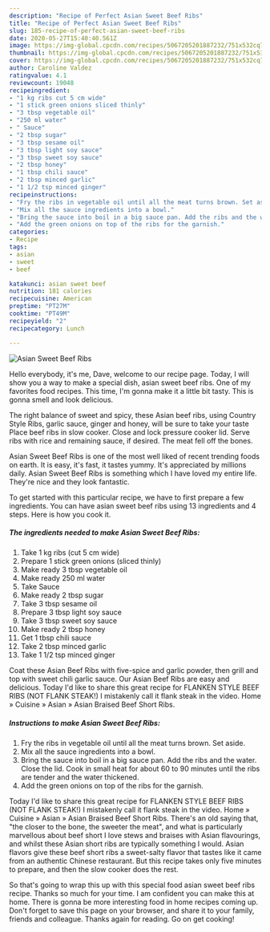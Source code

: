 ```yaml
---
description: "Recipe of Perfect Asian Sweet Beef Ribs"
title: "Recipe of Perfect Asian Sweet Beef Ribs"
slug: 185-recipe-of-perfect-asian-sweet-beef-ribs
date: 2020-05-27T15:40:40.561Z
image: https://img-global.cpcdn.com/recipes/5067205201887232/751x532cq70/asian-sweet-beef-ribs-recipe-main-photo.jpg
thumbnail: https://img-global.cpcdn.com/recipes/5067205201887232/751x532cq70/asian-sweet-beef-ribs-recipe-main-photo.jpg
cover: https://img-global.cpcdn.com/recipes/5067205201887232/751x532cq70/asian-sweet-beef-ribs-recipe-main-photo.jpg
author: Caroline Valdez
ratingvalue: 4.1
reviewcount: 19048
recipeingredient:
- "1 kg ribs cut 5 cm wide"
- "1 stick green onions sliced thinly"
- "3 tbsp vegetable oil"
- "250 ml water"
- " Sauce"
- "2 tbsp sugar"
- "3 tbsp sesame oil"
- "3 tbsp light soy sauce"
- "3 tbsp sweet soy sauce"
- "2 tbsp honey"
- "1 tbsp chili sauce"
- "2 tbsp minced garlic"
- "1 1/2 tsp minced ginger"
recipeinstructions:
- "Fry the ribs in vegetable oil until all the meat turns brown. Set aside."
- "Mix all the sauce ingredients into a bowl."
- "Bring the sauce into boil in a big sauce pan. Add the ribs and the water. Close the lid. Cook in small heat for about 60 to 90 minutes until the ribs are tender and the water thickened."
- "Add the green onions on top of the ribs for the garnish."
categories:
- Recipe
tags:
- asian
- sweet
- beef

katakunci: asian sweet beef 
nutrition: 181 calories
recipecuisine: American
preptime: "PT27M"
cooktime: "PT49M"
recipeyield: "2"
recipecategory: Lunch

---
```



![Asian Sweet Beef Ribs](https://img-global.cpcdn.com/recipes/5067205201887232/751x532cq70/asian-sweet-beef-ribs-recipe-main-photo.jpg)

Hello everybody, it's me, Dave, welcome to our recipe page. Today, I will show you a way to make a special dish, asian sweet beef ribs. One of my favorites food recipes. This time, I'm gonna make it a little bit tasty. This is gonna smell and look delicious.

The right balance of sweet and spicy, these Asian beef ribs, using Country Style Ribs, garlic sauce, ginger and honey, will be sure to take your taste Place beef ribs in slow cooker. Close and lock pressure cooker lid. Serve ribs with rice and remaining sauce, if desired. The meat fell off the bones.

Asian Sweet Beef Ribs is one of the most well liked of recent trending foods on earth. It is easy, it's fast, it tastes yummy. It's appreciated by millions daily. Asian Sweet Beef Ribs is something which I have loved my entire life. They're nice and they look fantastic.


To get started with this particular recipe, we have to first prepare a few ingredients. You can have asian sweet beef ribs using 13 ingredients and 4 steps. Here is how you cook it.

<!--inarticleads1-->

##### The ingredients needed to make Asian Sweet Beef Ribs:

1. Take 1 kg ribs (cut 5 cm wide)
1. Prepare 1 stick green onions (sliced thinly)
1. Make ready 3 tbsp vegetable oil
1. Make ready 250 ml water
1. Take  Sauce
1. Make ready 2 tbsp sugar
1. Take 3 tbsp sesame oil
1. Prepare 3 tbsp light soy sauce
1. Take 3 tbsp sweet soy sauce
1. Make ready 2 tbsp honey
1. Get 1 tbsp chili sauce
1. Take 2 tbsp minced garlic
1. Take 1 1/2 tsp minced ginger


Coat these Asian Beef Ribs with five-spice and garlic powder, then grill and top with sweet chili garlic sauce. Our Asian Beef Ribs are easy and delicious. Today I&#39;d like to share this great recipe for FLANKEN STYLE BEEF RIBS (NOT FLANK STEAK!) I mistakenly call it flank steak in the video. Home » Cuisine » Asian » Asian Braised Beef Short Ribs. 

<!--inarticleads2-->

##### Instructions to make Asian Sweet Beef Ribs:

1. Fry the ribs in vegetable oil until all the meat turns brown. Set aside.
1. Mix all the sauce ingredients into a bowl.
1. Bring the sauce into boil in a big sauce pan. Add the ribs and the water. Close the lid. Cook in small heat for about 60 to 90 minutes until the ribs are tender and the water thickened.
1. Add the green onions on top of the ribs for the garnish.


Today I&#39;d like to share this great recipe for FLANKEN STYLE BEEF RIBS (NOT FLANK STEAK!) I mistakenly call it flank steak in the video. Home » Cuisine » Asian » Asian Braised Beef Short Ribs. There&#39;s an old saying that, &#34;the closer to the bone, the sweeter the meat&#34;, and what is particularly marvellous about beef short I love stews and braises with Asian flavourings, and whilst these Asian short ribs are typically something I would. Asian flavors give these beef short ribs a sweet-salty flavor that tastes like it came from an authentic Chinese restaurant. But this recipe takes only five minutes to prepare, and then the slow cooker does the rest. 

So that's going to wrap this up with this special food asian sweet beef ribs recipe. Thanks so much for your time. I am confident you can make this at home. There is gonna be more interesting food in home recipes coming up. Don't forget to save this page on your browser, and share it to your family, friends and colleague. Thanks again for reading. Go on get cooking!
